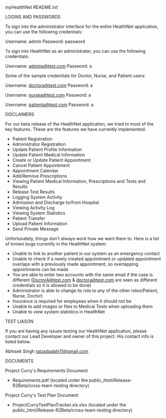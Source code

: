 myHealthNet README.txt

LOGINS AND PASSWORDS

To sign into the administrator interface for the entire HealthNet application, you can use the following credentials:

Username: admin
Password: password

To sign into HealthNet as an administrator, you can use the following credentials:

Username: admina@test.com
Password: a

Some of the sample credentials for Doctor, Nurse, and Patient users:

Username: doctora@test.com
Password: a

Username: nursea@test.com
Password: a

Username: patienta@test.com
Password: a


DISCLAIMERS

For our beta release of the HealthNet application, we tried to most of the key features. These are the features we have currently implemented.

- Patient Registration
- Administrator Registration
- Update Patient Profile Information
- Update Patient Medical Information
- Create or Update Patient Appointment
- Cancel Patient Appointment
- Appointment Calendar
- Add/Remove Prescriptions
- Viewing Patient Medical Information, Prescriptions and Tests and Results
- Release Test Results
- Logging System Activity
- Admission and Discharge to/from Hospital
- Viewing Activity Log
- Viewing System Statistics
- Patient Transfer
- Upload Patient Information
- Send Private Message

Unfortunately, things don't always work how we want them to. Here is a list of known bugs currently in the HealthNet system:

- Unable to link to another patient in our system as an emergency contact
- Unable to check if a newly created appointment or updated appointment overlaps with a
  previously made appointment, so overlapping appointments can be made
- You are able to enter two accounts with the same email if the case is different
  (DoctorA@test.com & doctora@test.com are seen as different credentials so it is allowed to be done)
- Administrator is able to change its role to any of the other roles(Patient, Nurse, Doctor)
- Insurance is required for employees when it should not be
- Unable to add images or files to Medical Tests when uploading them
- Unable to view system statistics in HealthNet


TEST LIASON

If you are having any issues testing our HealthNet application, please contact our Lead Developer and owner of this project. His contact info is listed below.

Abhisek Singh
raizadaabhi11@gmail.com


DOCUMENTS

Project Curry's Requirements Document
- Requirements.pdf (located under the public_html/Release-R2Beta/cross-team-testing directory)

Project Curry's Test Plan Document
- ProjectCurryTestPlanTracker.xls.xlsx (located under the public_html/Release-R2Beta/cross-team-testing directory)
